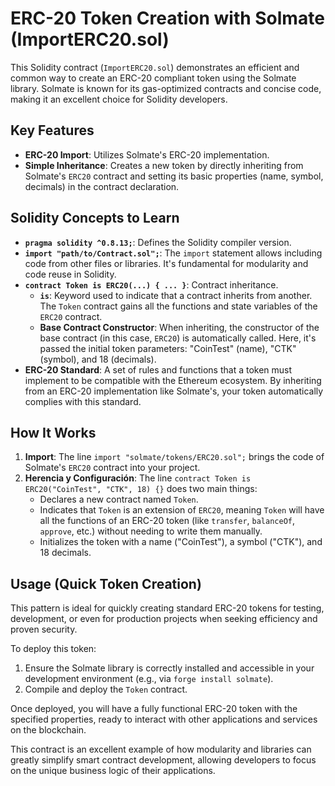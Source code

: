# ERC-20 Token Creation with Solmate (ImportERC20.sol)

This Solidity contract (`ImportERC20.sol`) demonstrates an efficient and common way to create an ERC-20 compliant token using the Solmate library. Solmate is known for its gas-optimized contracts and concise code, making it an excellent choice for Solidity developers.

## Key Features

*   **ERC-20 Import**: Utilizes Solmate's ERC-20 implementation.
*   **Simple Inheritance**: Creates a new token by directly inheriting from Solmate's `ERC20` contract and setting its basic properties (name, symbol, decimals) in the contract declaration.

## Solidity Concepts to Learn

*   **`pragma solidity ^0.8.13;`**: Defines the Solidity compiler version.
*   **`import "path/to/Contract.sol";`**: The `import` statement allows including code from other files or libraries. It's fundamental for modularity and code reuse in Solidity.
*   **`contract Token is ERC20(...) { ... }`**: Contract inheritance.
    *   **`is`**: Keyword used to indicate that a contract inherits from another. The `Token` contract gains all the functions and state variables of the `ERC20` contract.
    *   **Base Contract Constructor**: When inheriting, the constructor of the base contract (in this case, `ERC20`) is automatically called. Here, it's passed the initial token parameters: "CoinTest" (name), "CTK" (symbol), and 18 (decimals).
*   **ERC-20 Standard**: A set of rules and functions that a token must implement to be compatible with the Ethereum ecosystem. By inheriting from an ERC-20 implementation like Solmate's, your token automatically complies with this standard.

## How It Works

1.  **Import**: The line `import "solmate/tokens/ERC20.sol";` brings the code of Solmate's `ERC20` contract into your project.
2.  **Herencia y Configuración**: The line `contract Token is ERC20("CoinTest", "CTK", 18) {}` does two main things:
    *   Declares a new contract named `Token`.
    *   Indicates that `Token` is an extension of `ERC20`, meaning `Token` will have all the functions of an ERC-20 token (like `transfer`, `balanceOf`, `approve`, etc.) without needing to write them manually.
    *   Initializes the token with a name ("CoinTest"), a symbol ("CTK"), and 18 decimals.

## Usage (Quick Token Creation)

This pattern is ideal for quickly creating standard ERC-20 tokens for testing, development, or even for production projects when seeking efficiency and proven security.

To deploy this token:

1.  Ensure the Solmate library is correctly installed and accessible in your development environment (e.g., via `forge install solmate`).
2.  Compile and deploy the `Token` contract.

Once deployed, you will have a fully functional ERC-20 token with the specified properties, ready to interact with other applications and services on the blockchain.

This contract is an excellent example of how modularity and libraries can greatly simplify smart contract development, allowing developers to focus on the unique business logic of their applications.
